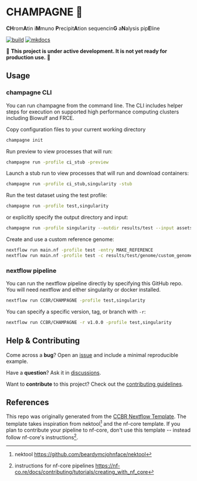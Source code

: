 # CHAMPAGNE 🍾

**CH**rom**A**tin i**M**muno **P**recipit**A**tion sequencin**G** a**N**alysis pip**E**line

[![build](https://github.com/CCBR/CHAMPAGNE/actions/workflows/build.yml/badge.svg)](https://github.com/CCBR/CHAMPAGNE/actions/workflows/build.yml)
[![mkdocs](https://github.com/CCBR/CHAMPAGNE/actions/workflows/docs.yml/badge.svg)](https://github.com/CCBR/CHAMPAGNE/actions/workflows/docs.yml)

🚧 **This project is under active development. It is not yet ready for production use.** 🚧

## Usage

### champagne CLI

You can run champagne from the command line.
The CLI includes helper steps for execution on supported
high performance computing clusters including Biowulf and FRCE.

Copy configuration files to your current working directory

```sh
champagne init
```

Run preview to view processes that will run:

```sh
champagne run -profile ci_stub -preview
```

Launch a stub run to view processes that will run and download containers:

```sh
champagne run -profile ci_stub,singularity -stub
```

Run the test dataset using the test profile:

```sh
champagne run -profile test,singularity
```

or explicitly specify the output directory and input:

```sh
champagne run -profile singularity --outdir results/test --input assets/samplesheet_test.csv
```

Create and use a custom reference genome:

```sh
nextflow run main.nf -profile test -entry MAKE_REFERENCE
nextflow run main.nf -profile test -c results/test/genome/custom_genome.config
```

### nextflow pipeline

You can run the nextflow pipeline directly by specifying this GitHub repo.
You will need nextflow and either singularity or docker installed.

```sh
nextflow run CCBR/CHAMPAGNE -profile test,singularity
```

You can specify a specific version, tag, or branch with `-r`:

```sh
nextflow run CCBR/CHAMPAGNE -r v1.0.0 -profile test,singularity
```

## Help & Contributing

Come across a **bug**? Open an [issue](https://github.com/CCBR/CHAMPAGNE/issues) and include a minimal reproducible example.

Have a **question**? Ask it in [discussions](https://github.com/CCBR/CHAMPAGNE/discussions).

Want to **contribute** to this project? Check out the [contributing guidelines](.github/CONTRIBUTING.md).

## References

This repo was originally generated from the
[CCBR Nextflow Template](https://github.com/CCBR/CCBR_NextflowTemplate).
The template takes inspiration from nektool[^1] and the nf-core template.
If you plan to contribute your pipeline to nf-core, don't use this template --
instead follow nf-core's instructions[^2].

[^1]: nektool https://github.com/beardymcjohnface/nektool
[^2]: instructions for nf-core pipelines https://nf-co.re/docs/contributing/tutorials/creating_with_nf_core
